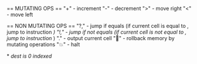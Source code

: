 == MUTATING OPS ==
"+" - increment
"-" - decrement
">" - move right
"<" - move left

== NON MUTATING OPS ==
"?<val>,<dest>" - jump if equals (if current cell is equal to <val>, jump to instruction <dest>*)
"!<val>,<dest>" - jump if not equals (if current cell is _not_ equal to <val>, jump to instruction <dest>*)
"." - output current cell
"🦖<amt>" - rollback memory by <amt> mutating operations
"💥" - halt

\* _dest is 0 indexed_

